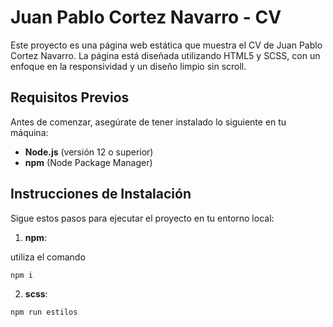 # Juan Pablo Cortez Navarro - CV

Este proyecto es una página web estática que muestra el CV de Juan Pablo Cortez Navarro. La página está diseñada utilizando HTML5 y SCSS, con un enfoque en la responsividad y un diseño limpio sin scroll.

## Requisitos Previos

Antes de comenzar, asegúrate de tener instalado lo siguiente en tu máquina:

- **Node.js** (versión 12 o superior)
- **npm** (Node Package Manager)

## Instrucciones de Instalación

Sigue estos pasos para ejecutar el proyecto en tu entorno local:

1. **npm**:

utiliza el comando

```
npm i
```

2. **scss**:

```
npm run estilos
```
